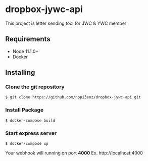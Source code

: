 # dropbox-jywc-api
This project is letter sending tool for JWC & YWC member

Requirements
------------

- Node 11.1.0+
- Docker

Installing
------------


### Clone the git repository
```
$ git clone https://github.com/nppi3enz/dropbox-jywc-api.git
```

### Install Package
```
$ docker-compose build
```

### Start express server
```
$ docker-compose up
```
Your webhook will running on port **4000** Ex. http://localhost:4000